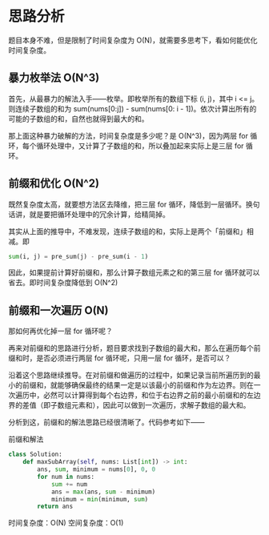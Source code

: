 # 思路分析

题目本身不难，但是限制了时间复杂度为 O(N)，就需要多思考下，看如何能优化时间复杂度。

## 暴力枚举法 O(N^3)

首先，从最暴力的解法入手——枚举。即枚举所有的数组下标 (i, j)，其中 i <= j。则连续子数组的和为 sum(nums[0:j]) - sum(nums[0: i - 1])。依次计算出所有的可能的子数组的和，自然也就得到最大的和。

那上面这种暴力破解的方法，时间复杂度是多少呢？是 O(N^3)，因为两层 for 循环，每个循环处理中，又计算了子数组的和，所以叠加起来实际上是三层 for 循环。

## 前缀和优化 O(N^2)

既然复杂度太高，就要想方法区去降维，把三层 for 循环，降低到一层循环。换句话讲，就是要把循环处理中的冗余计算，给精简掉。

其实从上面的推导中，不难发现，连续子数组的和，实际上是两个「前缀和」相减。即

```python
sum(i, j) = pre_sum(j) - pre_sum(i - 1)
```


因此，如果提前计算好前缀和，那么计算子数组元素之和的第三层 for 循环就可以省去。即时间复杂度降低到 O(N^2)

## 前缀和一次遍历 O(N)

那如何再优化掉一层 for 循环呢？

再来对前缀和的思路进行分析，题目要求找到子数组的最大和，那么在遍历每个前缀和时，是否必须进行两层 for 循环呢，只用一层 for 循环，是否可以？

沿着这个思路继续推导。在对前缀和做遍历的过程中，如果记录当前所遍历到的最小的前缀和，就能够确保最终的结果一定是以该最小的前缀和作为左边界。则在一次遍历中，必然可以计算得到每个右边界，和位于右边界之前的最小前缀和的左边界的差值（即子数组元素和），因此可以做到一次遍历，求解子数组的最大和。

分析到这，前缀和的解法思路已经很清晰了。代码参考如下——

前缀和解法

```python
class Solution:
    def maxSubArray(self, nums: List[int]) -> int:
        ans, sum, minimum = nums[0], 0, 0
        for num in nums:
            sum += num
            ans = max(ans, sum - minimum)
            minimum = min(minimum, sum)
        return ans
```


时间复杂度：O(N)
空间复杂度：O(1)

